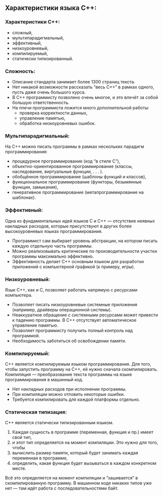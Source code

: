 
## Характеристики языка C++:

### Характеристики C++:

* сложный,
* мультипарадигмальный,
* эффективный,
* низкоуровневый,
* компилируемый,
* статически типизированный.

### Сложность:

* Описание стандарта занимает более 1300 страниц текста.
* Нет никакой возможности рассказать “весь C++” в рамках
одного, пусть даже очень большого курса.
* В C++ программисту позволено очень многое, и это влeчёт
за собой большую ответственность.
* На плечи программиста ложится много дополнительной
работы:
    - проверка корректности данных,
    - управление памятью,
    - обработка низкоуровневых ошибок.

### Мультипарадигмальный:

На C++ можно писать программы в рамках нескольких
парадигм программирования:
* процедурное программирование
(код “в стиле C”),
* объектно-ориентированное программирование
(классы, наследование, виртуальные функции, . . . ).
* обобщённое программирование
(шаблоны функций и классов),
* функциональное программирование
(функторы, безымянные функции, замыкания),
* генеративное программирование
(метапрограммирование на шаблонах).

### Эффективный:

Одна из фундаментальных идей языков C и C++ — отсутствие
неявных накладных расходов, которые присутствуют в других
более высокоуровневых языках программирования.

* Программист сам выбирает уровень абстракции, на
котором писать каждую отдельную часть программы.
* Можно реализовывать критические по производительности
участки программы максимально эффективно.
* Эффективность делает C++ основным языком для
разработки приложений с компьютерной графикой (к
примеру, игры).

### Низкоуровневый:

Язык C++, как и C, позволяет работать напрямую с ресурсами
компьютера.
* Позволяет писать низкоуровневые системные приложения
(например, драйверы операционной системы).
* Неаккуратное обращение с системными ресурсами может
привести к падению программы.
В C++ отсутствует автоматическое управление памятью.
* Позволяет программисту получить полный контроль над
программой.
* Необходимость заботиться об освобождении памяти.

### Компилируемый:

C++ является компилируемым языком программирования.
Для того, чтобы запустить программу на C++, её нужно сначала
скомпилировать.
Компиляция — преобразование текста программы на языке
программирования в машинный код.
* Нет накладных расходов при исполнении программы.
* При компиляции можно отловить некоторые ошибки.
* Требуется компилировать для каждой платформы
отдельно.

### Статическая типизация: 

C++ является статически типизированным языком.
1. Каждая сущность в программе (переменная, функция и
пр.) имеет свой тип,
2. и этот тип определяется на момент компиляции.
Это нужно для того, чтобы
1. вычислить размер памяти, который будет занимать
каждая переменная в программе,
2. определить, какая функция будет вызываться в каждом
конкретном месте.

Всё это определяется на момент компиляции и “зашивается” в
скомпилированную программу.
В машинном коде никаких типов уже нет — там идёт работа с
последовательностями байт. 
